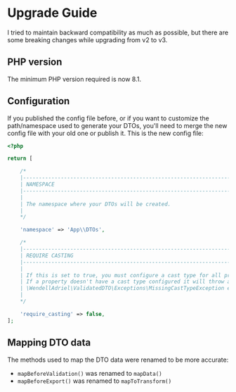 # Upgrade Guide

I tried to maintain backward compatibility as much as possible, but there are some breaking changes while
upgrading from v2 to v3.

## PHP version

The minimum PHP version required is now 8.1.

## Configuration

If you published the config file before, or if you want to customize the path/namespace used to generate your DTOs,
you'll need to merge the new config file with your old one or publish it. This is the new config file:

```php
<?php

return [

    /*
    |--------------------------------------------------------------------------
    | NAMESPACE
    |--------------------------------------------------------------------------
    |
    | The namespace where your DTOs will be created.
    |
    */

    'namespace' => 'App\\DTOs',

    /*
    |--------------------------------------------------------------------------
    | REQUIRE CASTING
    |--------------------------------------------------------------------------
    |
    | If this is set to true, you must configure a cast type for all properties of your DTOs.
    | If a property doesn't have a cast type configured it will throw a
    | \WendellAdriel\ValidatedDTO\Exceptions\MissingCastTypeException exception
    |
    */

    'require_casting' => false,
];
```

## Mapping DTO data

The methods used to map the DTO data were renamed to be more accurate:

- `mapBeforeValidation()` was renamed to `mapData()`
- `mapBeforeExport()` was renamed to `mapToTransform()`
